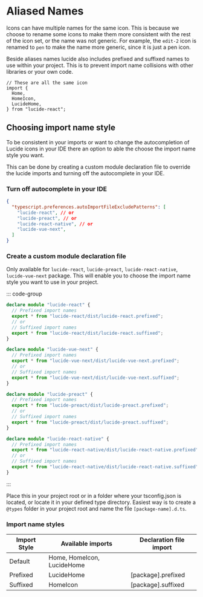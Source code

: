 # Aliased Names

Icons can have multiple names for the same icon. This is because we choose to rename some icons to make them more consistent with the rest of the icon set, or the name was not generic. For example, the `edit-2` icon is renamed to `pen` to make the name more generic, since it is just a pen icon.

Beside aliases names lucide also includes prefixed and suffixed names to use within your project. This is to prevent import name collisions with other libraries or your own code.

```tsx
// These are all the same icon
import {
  Home,
  HomeIcon,
  LucideHome,
} from "lucide-react";
```

## Choosing import name style

To be consistent in your imports or want to change the autocompletion of Lucide icons in your IDE there an option to able the choose the import name style you want.

This can be done by creating a custom module declaration file to override the lucide imports and turning off the autocomplete in your IDE.

### Turn off autocomplete in your IDE

```json [.vscode/settings.json]
{
  "typescript.preferences.autoImportFileExcludePatterns": [
    "lucide-react", // or
    "lucide-preact", // or
    "lucide-react-native", // or
    "lucide-vue-next",
  ]
}
```

### Create a custom module declaration file

Only available for `lucide-react`, `lucide-preact`, `lucide-react-native`, `lucide-vue-next` package.
This will enable you to choose the import name style you want to use in your project.

::: code-group

```ts [React]
declare module "lucide-react" {
  // Prefixed import names
  export * from "lucide-react/dist/lucide-react.prefixed";
  // or
  // Suffixed import names
  export * from "lucide-react/dist/lucide-react.suffixed";
}
```

```ts [Vue]
declare module "lucide-vue-next" {
  // Prefixed import names
  export * from "lucide-vue-next/dist/lucide-vue-next.prefixed";
  // or
  // Suffixed import names
  export * from "lucide-vue-next/dist/lucide-vue-next.suffixed";
}
```

```ts [Preact]
declare module "lucide-preact" {
  // Prefixed import names
  export * from "lucide-preact/dist/lucide-preact.prefixed";
  // or
  // Suffixed import names
  export * from "lucide-preact/dist/lucide-preact.suffixed";
}
```

```ts [React Native]
declare module "lucide-react-native" {
  // Prefixed import names
  export * from "lucide-react-native/dist/lucide-react-native.prefixed";
  // or
  // Suffixed import names
  export * from "lucide-react-native/dist/lucide-react-native.suffixed";
}
```

:::

Place this in your project root or in a folder where your tsconfig.json is located, or locate it in your defined type directory.
Easiest way is to create a `@types` folder in your project root and name the file `[package-name].d.ts`.

### Import name styles

| Import Style  | Available imports           | Declaration file import |
| ------------- | --------------------------- | ----------------------- |
| Default       | Home, HomeIcon, LucideHome  |                         |
| Prefixed      | LucideHome                  | [package].prefixed      |
| Suffixed      | HomeIcon                    | [package].suffixed      |
